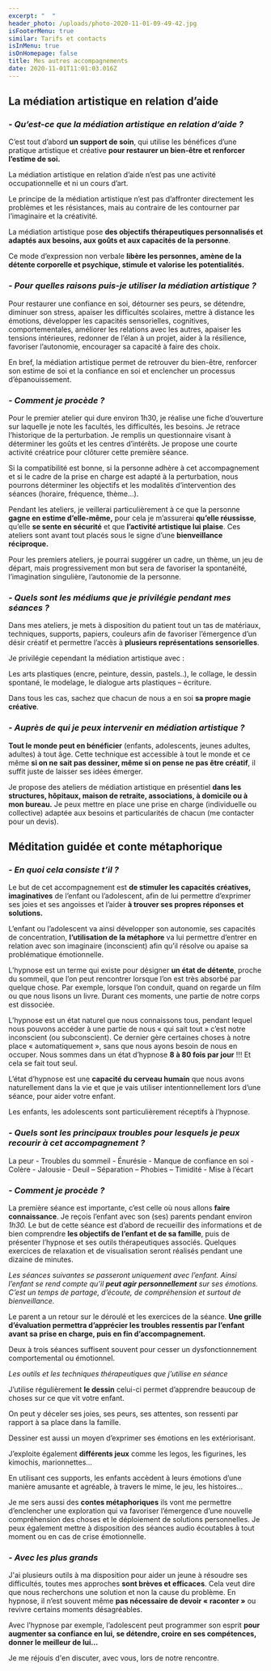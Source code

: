 ```yaml
---
excerpt: "  "
header_photo: /uploads/photo-2020-11-01-09-49-42.jpg
isFooterMenu: true
similar: Tarifs et contacts
isInMenu: true
isOnHomepage: false
title: Mes autres accompagnements
date: 2020-11-01T11:01:03.016Z
---
```

## **La médiation artistique en relation d’aide**

### ***\- Qu’est-ce que la médiation artistique en relation d’aide ?***

C’est tout d’abord **un support de soin**, qui utilise les bénéfices d’une pratique artistique et créative **pour restaurer un bien-être et renforcer l’estime de soi.**

La médiation artistique en relation d’aide n’est pas une activité occupationnelle et ni un cours d’art.

Le principe de la médiation artistique n’est pas d’affronter directement les problèmes et les résistances, mais au contraire de les contourner par l’imaginaire et la créativité. 

La médiation artistique pose **des objectifs thérapeutiques personnalisés et adaptés aux besoins, aux goûts et aux capacités de la personne**.

Ce mode d’expression non verbale **libère les personnes, amène de la détente corporelle et psychique, stimule et valorise les potentialités.**

### ***\- Pour quelles raisons puis-je utiliser la médiation artistique ?***

 <!--\\\\\\\\[endif]-->Pour restaurer une confiance en soi,

 <!--\\\\\\\\[endif]-->détourner ses peurs,

 <!--\\\\\\\\[endif]-->se détendre, diminuer son stress,

<!--\\\\\\\\[endif]-->apaiser les difficultés scolaires,

<!--\\\\\\\\[endif]-->mettre à distance les émotions,

<!--\\\\\\\\[endif]-->développer les capacités sensorielles, cognitives, comportementales,

<!--\\\\\\\\[endif]-->améliorer les relations avec les autres,

<!--\\\\\\\\[endif]-->apaiser les tensions intérieures,

<!--\\\\\\\\[endif]-->redonner de l’élan à un projet,

<!--\\\\\\\\[endif]-->aider à la résilience,

<!--\\\\\\\\[endif]-->favoriser l’autonomie,

<!--\\\\\\\\[endif]-->encourager sa capacité à faire des choix.

En bref, la médiation artistique permet de retrouver du bien-être, renforcer son estime de soi et la confiance en soi et enclencher un processus d’épanouissement.

### ***\- Comment je procède ?***

Pour le premier atelier qui dure environ 1h30, je réalise une fiche d’ouverture sur laquelle je note les facultés, les difficultés, les besoins. Je retrace l’historique de la perturbation. Je remplis un questionnaire visant à déterminer les goûts et les centres d’intérêts. Je propose une courte activité créatrice pour clôturer cette première séance.

Si la compatibilité est bonne, si la personne adhère à cet accompagnement et si le cadre de la prise en charge est adapté à la perturbation, nous pourrons déterminer les objectifs et les modalités d’intervention des séances (horaire, fréquence, thème…).

Pendant les ateliers, je veillerai particulièrement à ce que la personne **gagne en estime d’elle-même,** pour cela je m’assurerai **qu’elle réussisse**, qu’elle **se sente en sécurité** et que **l’activité artistique lui plaise**. Ces ateliers sont avant tout placés sous le signe d’une **bienveillance réciproque.**

Pour les premiers ateliers, je pourrai suggérer un cadre, un thème, un jeu de départ, mais progressivement mon but sera de favoriser la spontanéité, l’imagination singulière, l’autonomie de la personne.

### ***\- Quels sont les médiums que je privilégie pendant mes séances ?***

Dans mes ateliers, je mets à disposition du patient tout un tas de matériaux, techniques, supports, papiers, couleurs afin de favoriser l’émergence d’un désir créatif et permettre l’accès à **plusieurs représentations sensorielles**.

Je privilégie cependant la médiation artistique avec :

<!--\\\\\\\\[endif]-->Les arts plastiques (encre, peinture, dessin, pastels..),

<!--\\\\\\\\[endif]-->le collage,

<!--\\\\\\\\[endif]-->le dessin spontané,

<!--\\\\\\\\[endif]-->le modelage,

<!--\\\\\\\\[endif]-->le dialogue arts plastiques – écriture.

Dans tous les cas, sachez que chacun de nous a en soi **sa propre magie créative**.

### ***\- Auprès de qui je peux intervenir en médiation artistique ?***

**Tout le monde peut en bénéficier** (enfants, adolescents, jeunes adultes, adultes) à tout âge. Cette technique est accessible à tout le monde et ce même **si on ne sait pas dessiner, même si on pense ne pas être créatif**, il suffit juste de laisser ses idées émerger.

Je propose des ateliers de médiation artistique en présentiel **dans les structures, hôpitaux, maison de retraite, associations, à domicile ou à mon bureau.** Je peux mettre en place une prise en charge (individuelle ou collective) adaptée aux besoins et particularités de chacun (me contacter pour un devis).

## **Méditation guidée et conte métaphorique** 

### *\- En quoi cela consiste t’il ?*

Le but de cet accompagnement est **de stimuler les capacités créatives, imaginatives** de l’enfant ou l’adolescent, afin de lui permettre d’exprimer ses joies et ses angoisses et l’aider **à trouver ses propres réponses et solutions.**

L’enfant ou l’adolescent va ainsi développer son autonomie, ses capacités de concentration, **l’utilisation de la métaphore** va lui permettre d’entrer en relation avec son imaginaire (inconscient) afin qu’il résolve ou apaise sa problématique émotionnelle.

L’hypnose est un terme qui existe pour désigner **un état de détente**, proche du sommeil, que l’on peut rencontrer lorsque l’on est très absorbé par quelque chose. Par exemple, lorsque l’on conduit, quand on regarde un film ou que nous lisons un livre. Durant ces moments, une partie de notre corps est dissociée.

L’hypnose est un état naturel que nous connaissons tous, pendant lequel nous pouvons accéder à une partie de nous « qui sait tout » c’est notre inconscient (ou subconscient). Ce dernier gère certaines choses à notre place « automatiquement », sans que nous ayons besoin de nous en occuper. Nous sommes dans un état d’hypnose **8 à 80 fois par jour** !!! Et cela se fait tout seul.

L’état d’hypnose est une **capacité du cerveau humain** que nous avons naturellement dans la vie et que je vais utiliser intentionnellement lors d’une séance, pour aider votre enfant.

Les enfants, les adolescents sont particulièrement réceptifs à l’hypnose.

### *\- Quels sont les principaux troubles pour lesquels je peux recourir à cet accompagnement ?*

La peur - Troubles du sommeil - Énurésie - Manque de confiance en soi - Colère - Jalousie - Deuil – Séparation – Phobies – Timidité - Mise à l’écart

### *\- Comment je procède ?*

La première séance est importante, c’est celle où nous allons **faire connaissance**. Je reçois l’enfant avec son (ses) parents pendant environ *1h30.* Le but de cette séance est d’abord de recueillir des informations et de bien comprendre **les objectifs de l’enfant et de sa famille**, puis de présenter l’hypnose et ses outils thérapeutiques associés. Quelques exercices de relaxation et de visualisation seront réalisés pendant une dizaine de minutes.

*Les séances suivantes se passeront uniquement avec l’enfant. Ainsi l’enfant se rend compte qu’il **peut agir personnellement** sur ses émotions. C’est un temps de partage, d’écoute, de compréhension et surtout de bienveillance.*

Le parent a un retour sur le déroulé et les exercices de la séance. **Une grille d’évaluation permettra d’apprécier les troubles ressentis par l’enfant avant sa prise en charge, puis en fin d’accompagnement.**

Deux à trois séances suffisent souvent pour cesser un dysfonctionnement comportemental ou émotionnel.

*Les outils et les techniques thérapeutiques que j’utilise en séance*

J’utilise régulièrement **le dessin** celui-ci permet d’apprendre beaucoup de choses sur ce que vit votre enfant.

On peut y déceler ses joies, ses peurs, ses attentes, son ressenti par rapport à sa place dans la famille.

Dessiner est aussi un moyen d’exprimer ses émotions en les extériorisant.

J’exploite également **différents jeux** comme les legos, les figurines, les kimochis, marionnettes…

En utilisant ces supports, les enfants accèdent à leurs émotions d’une manière amusante et agréable, à travers le mime, le jeu, les histoires...

Je me sers aussi des **contes métaphoriques** ils vont me permettre d’enclencher une exploration qui va favoriser l’émergence d’une nouvelle compréhension des choses et le déploiement de solutions personnelles. Je peux également mettre à disposition des séances audio écoutables à tout moment ou en cas de crise émotionnelle.

### *\- Avec les plus grands*

J'ai plusieurs outils à ma disposition pour aider un jeune à résoudre ses difficultés, toutes mes approches **sont brèves et efficaces**. Cela veut dire que nous recherchons une solution et non la cause du problème. En hypnose, il n’est souvent même **pas nécessaire de devoir « raconter »** ou revivre certains moments désagréables.

Avec l’hypnose par exemple, l’adolescent peut programmer son esprit **pour augmenter sa confiance en lui, se détendre, croire en ses compétences, donner le meilleur de lui...**

Je me réjouis d'en discuter, avec vous, lors de notre rencontre.